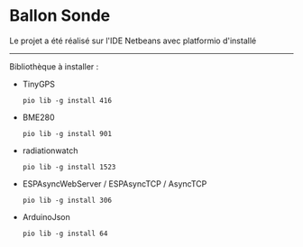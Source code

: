 ﻿# Ballon Sonde

Le projet a été réalisé sur l'IDE Netbeans avec platformio d'installé

<hr>

Bibliothèque à installer :
- TinyGPS

	``pio lib -g install 416``

- BME280

	``pio lib -g install 901``

- radiationwatch

	``pio lib -g install 1523``

- ESPAsyncWebServer / ESPAsyncTCP / AsyncTCP

    ``pio lib -g install 306``

- ArduinoJson

	``pio lib -g install 64``


